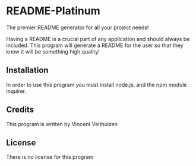 # README-Platinum
The premier README generator for all your project needs!

Having a README is a crucial part of any application and should always be included. This program will generate a README for the user so that they know it will be something high quality!

## Installation
In order to use this program you must install node.js, and the npm module inquirer.

## Credits
This program is written by Vincent Velthuizen

## License
There is no license for this program